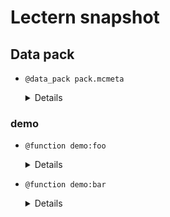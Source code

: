 # Lectern snapshot

## Data pack

- `@data_pack pack.mcmeta`

  <details>

  ```json
  {
    "pack": {
      "pack_format": 9,
      "description": ""
    }
  }
  ```

  </details>

### demo

- `@function demo:foo`

  <details>

  ```mcfunction
  say overwrite
  ```

  </details>

- `@function demo:bar`

  <details>

  ```mcfunction
  say bar
  ```

  </details>
